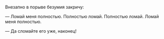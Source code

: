 Внезапно в порыве безумия закричу:

— Ломай меня полностью. Полностью ломай. Полностью ломай. Ломай меня полностью.

— Да сломайте его уже, наконец!